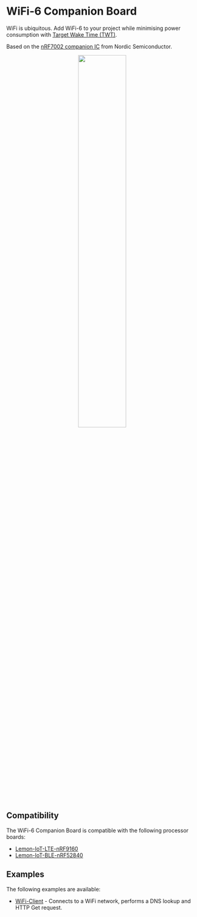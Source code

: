 # WiFi-6 Companion Board

WiFi is ubiquitous. Add WiFi-6 to your project while minimising power consumption with [Target Wake Time (TWT)](https://devzone.nordicsemi.com/nordic/nordic-blog/b/blog/posts/target-wake-time-on-the-nrf7002-dk). 

Based on the [nRF7002 companion IC](https://www.nordicsemi.com/Products/nRF7002) from Nordic Semiconductor.  

<P ALIGN="CENTER"><IMG SRC="https://lemon-iot.com/wp-content/uploads/2023/04/Lemon-IoT-nRF7002-diagram.jpeg" width=50% height=50%></P>

## Compatibility

The WiFi-6 Companion Board is compatible with the following processor boards:
* [Lemon-IoT-LTE-nRF9160](https://github.com/aaron-mohtar-co/Lemon-IoT-LTE-nRF9160)
* [Lemon-IoT-BLE-nRF52840](https://github.com/aaron-mohtar-co/Lemon-IoT-BLE-nRF52840)
  
## Examples

The following examples are available:

* [WiFi-Client](https://github.com/aaron-mohtar-co/Lemon-IoT-Accessories/tree/main/WiFi6-Board/Examples/wifi-client) - Connects to a WiFi network, performs a DNS lookup and HTTP Get request.

